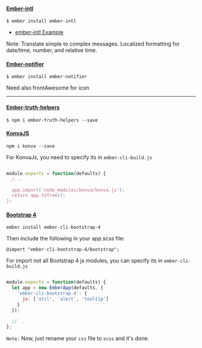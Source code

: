 

#### [Ember-intl](https://github.com/jmurphyau/ember-truth-helpers)

    $ ember install ember-intl

- [ember-intl Example](https://www.codeandweb.com/babeledit/tutorials/how-to-translate-your-ember-app-with-ember-intl)

Note: Translate simple to complex messages. Localized formatting for date/time, number, and relative time.

#### [Ember-notifier](https://scottwernervt.github.io/ember-notifier/)

    $ ember install ember-notifier
 Need also frontAwesome for icon

___
#### [Ember-truth-helpers](https://www.npmjs.com/package/ember-truth-helpers)

    
    $ npm i ember-truth-helpers --save


    
#### [KonvaJS](https://konvajs.org/docs/)

    
    npm i konva --save
    
For KonvaJs, you need to specify its in `ember-cli-build.js`

```javascript

module.exports = function(defaults) {
  /...

  app.import('node_modules/konva/konva.js');
  return app.toTree();
};

```    



#### [Bootstrap 4](https://www.npmjs.com/package/ember-cli-bootstrap-4)
    
    
    ember install ember-cli-bootstrap-4

Then include the following in your app.scss file:

    @import "ember-cli-bootstrap-4/bootstrap";

For import not all Bootstrap 4 js modules, you can specify its in `ember-cli-build.js`

```javascript

module.exports = function(defaults) {
  let app = new EmberApp(defaults, {
    'ember-cli-bootstrap-4': {
      js: ['util', 'alert', 'tooltip']
    }
  });
 
  //...
};

```

`Note:` Now, just rename your `css` file to `scss` and it's done.
